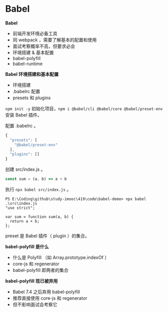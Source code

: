 # Babel

**Babel**

- 前端开发环境必备工具
- 同 webpack ，需要了解基本的配置和使用
- 面试考察概率不高，但要求必会
- 环境搭建 & 基本配置
- babel-polyfill
- babel-runtime



**Babel 环境搭建和基本配置**

- 环境搭建
- .babelrc 配置
- presets 和 plugins

`npm init -y` 初始化项目，`npm i @babel/cli @babel/core @babel/preset-env` 安装 Babel 插件。

配置 .babelrc 。

```js
{
  "presets": [
    "@babel/preset-env"
  ],
  "plugins": []
}
```

创建 src/index.js 。

```js
const sum = (a, b) => a + b
```

执行 `npx babel src/index.js` 。

```shell
PS E:\Coding\github\study-imooc\419\code\babel-demo> npx babel .\src\index.js
"use strict";

var sum = function sum(a, b) {
  return a + b;
};
```

preset 是 Babel 插件（ plugin ）的集合。



**babel-polyfill 是什么**

- 什么是 Polyfill （如 Array.prototype.indexOf ）
- core-js 和 regenerator
- babel-polyfill 即两者的集合



**babel-polyfill 现已被弃用**

- Babel 7.4 之后弃用 babel-polyfill
- 推荐直接使用 core-js 和 regenerator
- 但不影响面试会考察它

